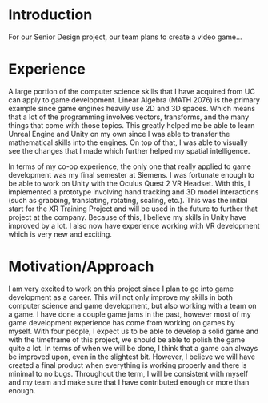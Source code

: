 # **Introduction**
For our Senior Design project, our team plans to create a video game...

# **Experience**
A large portion of the computer science skills that I have acquired from UC can apply to game development.
Linear Algebra (MATH 2076) is the primary example since game engines heavily use 2D and 3D spaces. Which means that a lot of the programming 
involves vectors, transforms, and the many things that come with those topics. This greatly helped me be able to learn
Unreal Engine and Unity on my own since I was able to transfer the mathematical skills into the engines. On top of that, 
I was able to visually see the changes that I made which further helped my spatial intelligence.

In terms of my co-op experience, the only one that really applied to game development was my final semester at Siemens.
I was fortunate enough to be able to work on Unity with the Oculus Quest 2 VR Headset.
With this, I implemented a prototype involving hand tracking and 3D model interactions (such as grabbing, translating, rotating, scaling, etc.).
This was the initial start for the XR Training Project and will be used in the future to further that project at the company.
Because of this, I believe my skills in Unity have improved by a lot.
I also now have experience working with VR development which is very new and exciting.

# **Motivation/Approach**
I am very excited to work on this project since I plan to go into game development as a career.
This will not only improve my skills in both computer science and game development, but also working with a team on a game.
I have done a couple game jams in the past, however most of my game development experience has come from working on games by myself.
With four people, I expect us to be able to develop a solid game and with the timeframe of this project, we should be able to 
polish the game quite a lot.
In terms of when we will be done, I think that a game can always be improved upon, even in the slightest bit.
However, I believe we will have created a final product when everything is working properly and there is minimal to no bugs.
Throughout the term, I will be consistent with myself and my team and make sure that I have contributed enough or more than enough.

